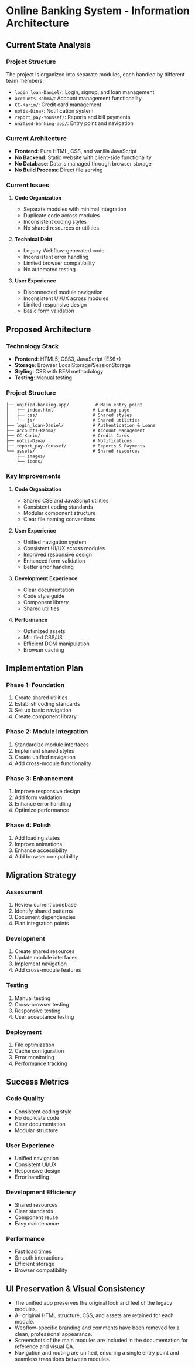 # Online Banking System - Information Architecture

## Current State Analysis

### Project Structure

The project is organized into separate modules, each handled by different team members:

- `login_loan-Daniel/`: Login, signup, and loan management
- `accounts-Rahma/`: Account management functionality
- `CC-Karim/`: Credit card management
- `notis-Dina/`: Notification system
- `report_pay-Youssef/`: Reports and bill payments
- `unified-banking-app/`: Entry point and navigation

### Current Architecture

- **Frontend**: Pure HTML, CSS, and vanilla JavaScript
- **No Backend**: Static website with client-side functionality
- **No Database**: Data is managed through browser storage
- **No Build Process**: Direct file serving

### Current Issues

1. **Code Organization**

   - Separate modules with minimal integration
   - Duplicate code across modules
   - Inconsistent coding styles
   - No shared resources or utilities

2. **Technical Debt**

   - Legacy Webflow-generated code
   - Inconsistent error handling
   - Limited browser compatibility
   - No automated testing

3. **User Experience**
   - Disconnected module navigation
   - Inconsistent UI/UX across modules
   - Limited responsive design
   - Basic form validation

## Proposed Architecture

### Technology Stack

- **Frontend**: HTML5, CSS3, JavaScript (ES6+)
- **Storage**: Browser LocalStorage/SessionStorage
- **Styling**: CSS with BEM methodology
- **Testing**: Manual testing

### Project Structure

```
├── unified-banking-app/          # Main entry point
│   ├── index.html               # Landing page
│   ├── css/                     # Shared styles
│   └── js/                      # Shared utilities
├── login_loan-Daniel/           # Authentication & Loans
├── accounts-Rahma/              # Account Management
├── CC-Karim/                    # Credit Cards
├── notis-Dina/                  # Notifications
├── report_pay-Youssef/          # Reports & Payments
└── assets/                      # Shared resources
    ├── images/
    └── icons/
```

### Key Improvements

1. **Code Organization**

   - Shared CSS and JavaScript utilities
   - Consistent coding standards
   - Modular component structure
   - Clear file naming conventions

2. **User Experience**

   - Unified navigation system
   - Consistent UI/UX across modules
   - Improved responsive design
   - Enhanced form validation
   - Better error handling

3. **Development Experience**

   - Clear documentation
   - Code style guide
   - Component library
   - Shared utilities

4. **Performance**
   - Optimized assets
   - Minified CSS/JS
   - Efficient DOM manipulation
   - Browser caching

## Implementation Plan

### Phase 1: Foundation

1. Create shared utilities
2. Establish coding standards
3. Set up basic navigation
4. Create component library

### Phase 2: Module Integration

1. Standardize module interfaces
2. Implement shared styles
3. Create unified navigation
4. Add cross-module functionality

### Phase 3: Enhancement

1. Improve responsive design
2. Add form validation
3. Enhance error handling
4. Optimize performance

### Phase 4: Polish

1. Add loading states
2. Improve animations
3. Enhance accessibility
4. Add browser compatibility

## Migration Strategy

### Assessment

1. Review current codebase
2. Identify shared patterns
3. Document dependencies
4. Plan integration points

### Development

1. Create shared resources
2. Update module interfaces
3. Implement navigation
4. Add cross-module features

### Testing

1. Manual testing
2. Cross-browser testing
3. Responsive testing
4. User acceptance testing

### Deployment

1. File optimization
2. Cache configuration
3. Error monitoring
4. Performance tracking

## Success Metrics

### Code Quality

- Consistent coding style
- No duplicate code
- Clear documentation
- Modular structure

### User Experience

- Unified navigation
- Consistent UI/UX
- Responsive design
- Error handling

### Development Efficiency

- Shared resources
- Clear standards
- Component reuse
- Easy maintenance

### Performance

- Fast load times
- Smooth interactions
- Efficient storage
- Browser compatibility

## UI Preservation & Visual Consistency

- The unified app preserves the original look and feel of the legacy modules.
- All original HTML structure, CSS, and assets are retained for each module.
- Webflow-specific branding and comments have been removed for a clean, professional appearance.
- Screenshots of the main modules are included in the documentation for reference and visual QA.
- Navigation and routing are unified, ensuring a single entry point and seamless transitions between modules.
